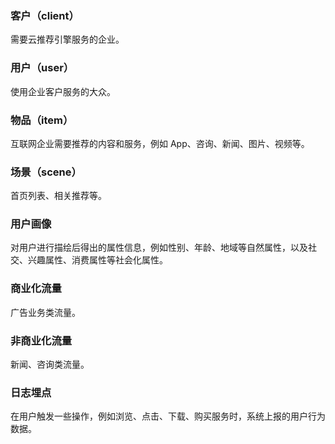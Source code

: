 
### 客户（client）
需要云推荐引擎服务的企业。
### 用户（user）
使用企业客户服务的大众。 
### 物品（item）
互联网企业需要推荐的内容和服务，例如 App、咨询、新闻、图片、视频等。 
### 场景（scene） 
首页列表、相关推荐等。 
### 用户画像
对用户进行描绘后得出的属性信息，例如性别、年龄、地域等自然属性，以及社交、兴趣属性、消费属性等社会化属性。 
### 商业化流量 
广告业务类流量。 
### 非商业化流量 
新闻、咨询类流量。 
### 日志埋点 
在用户触发一些操作，例如浏览、点击、下载、购买服务时，系统上报的用户行为数据。 
